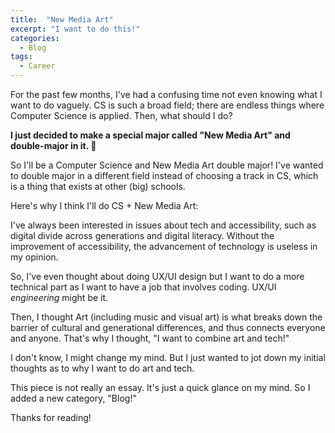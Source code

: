 ```yaml
---
title:  "New Media Art"
excerpt: "I want to do this!"
categories:
  - Blog
tags:
  - Career
---
```


For the past few months, I've had a confusing time not even knowing what I want to do vaguely. CS is such a broad field; there are endless things where Computer Science is applied. Then, what should I do?

**I just decided to make a special major called "New Media Art" and double-major in it. 🥳**

So I'll be a Computer Science and New Media Art double major! I've wanted to double major in a different field instead of choosing a track in CS, which is a thing that exists at other (big) schools.

Here's why I think I'll do CS + New Media Art:

I've always been interested in issues about tech and accessibility, such as digital divide across generations and digital literacy. Without the improvement of accessibility, the advancement of technology is useless in my opinion.

So, I've even thought about doing UX/UI design but I want to do a more technical part as I want to have a job that involves coding. UX/UI *engineering* might be it.

Then, I thought Art (including music and visual art) is what breaks down the barrier of cultural and generational differences, and thus connects everyone and anyone. That's why I thought, "I want to combine art and tech!"

I don't know, I might change my mind. But I just wanted to jot down my initial thoughts as to why I want to do art and tech.

This piece is not really an essay. It's just a quick glance on my mind. So I added a new category, "Blog!"

Thanks for reading!